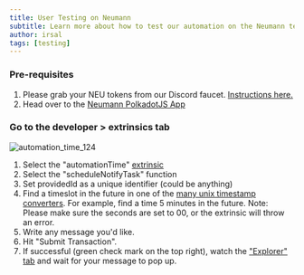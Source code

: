 ```yaml
---
title: User Testing on Neumann
subtitle: Learn more about how to test our automation on the Neumann testnet
author: irsal
tags: [testing]
---
```


### Pre-requisites

1. Please grab your NEU tokens from our Discord faucet. [Instructions here.](https://medium.com/oak-blockchain/launching-neumann-oaks-parachain-testnet-c982e7f492f)
2. Head over to the [Neumann PolkadotJS App](https://polkadot.js.org/apps/?rpc=wss%3A%2F%2Fneumann.api.onfinality.io%2Fpublic-ws#/explorer)

### Go to the developer > extrinsics tab

![automation_time_124](../../assets/img/automation-time-124.png)

1. Select the "automationTime" [extrinsic](https://polkadot.js.org/apps/?rpc=wss%3A%2F%2Fneumann.api.onfinality.io%2Fpublic-ws#/extrinsics)
2. Select the "scheduleNotifyTask" function
3. Set providedId as a unique identifier (could be anything)
4. Find a timeslot in the future in one of the [many unix timestamp converters](https://www.unixtimestamp.com/). For example, find a time 5 minutes in the future. 
Note: Please make sure the seconds are set to 00, or the extrinsic will throw an error.
5. Write any message you'd like.
6. Hit "Submit Transaction".
7. If successful (green check mark on the top right), watch the ["Explorer" tab](https://polkadot.js.org/apps/?rpc=wss%3A%2F%2Fneumann.api.onfinality.io%2Fpublic-ws#/explorer) and wait for your message to pop up.